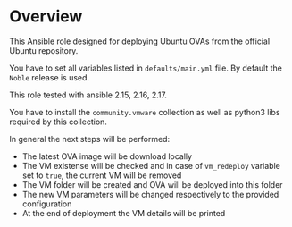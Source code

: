 # Overview

This Ansible role designed for deploying Ubuntu OVAs from the official Ubuntu repository.

You have to set all variables listed in `defaults/main.yml` file. By default the `Noble` release is used.

This role tested with ansible 2.15, 2.16, 2.17.

You have to install the `community.vmware` collection as well as python3 libs required by this collection.

In general the next steps will be performed:

* The latest OVA image will be download locally
* The VM existense will be checked and in case of `vm_redeploy` variable set to `true`, the current VM will be removed
* The VM folder will be created and OVA will be deployed into this folder
* The new VM parameters will be changed respectively to the provided configuration
* At the end of deployment the VM details will be printed
